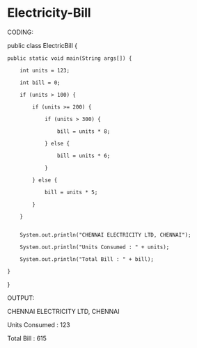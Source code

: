# Electricity-Bill

CODING:

public class ElectricBill {

    public static void main(String args[]) {

        int units = 123;

        int bill = 0;

        if (units > 100) {

            if (units >= 200) {

                if (units > 300) {

                    bill = units * 8;

                } else {

                    bill = units * 6;

                }

            } else {

                bill = units * 5;

            }

        }


        System.out.println("CHENNAI ELECTRICITY LTD, CHENNAI");

        System.out.println("Units Consumed : " + units);

        System.out.println("Total Bill : " + bill);

    }

}


OUTPUT:

CHENNAI ELECTRICITY LTD, CHENNAI

Units Consumed : 123

Total Bill : 615



